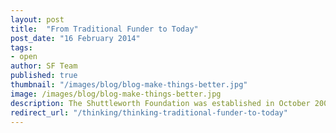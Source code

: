 ```yaml
---
layout: post
title:  "From Traditional Funder to Today"
post_date: "16 February 2014"
tags: 
- open
author: SF Team
published: true
thumbnail: "/images/blog/blog-make-things-better.jpg"
image: /images/blog/blog-make-things-better.jpg
description: The Shuttleworth Foundation was established in October 2000 with the belief...
redirect_url: "/thinking/thinking-traditional-funder-to-today"
---
```


